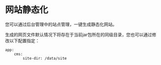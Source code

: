 # 网站静态化

您可以通过后台管理中的站点管理，一键生成静态化网站。

生成的网页文件默认情况下将存在于当前jar包所在的同级目录，您也可以通过修改以下配置指定：

```
app:
    cms:
        site-dir: /data/site
```